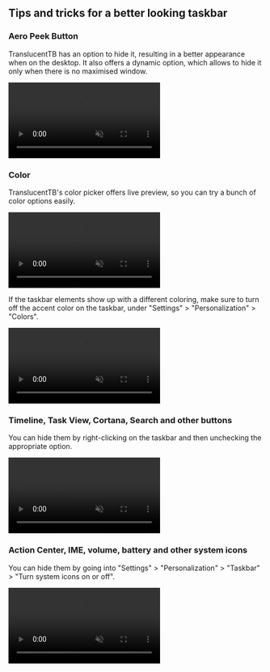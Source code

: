 ## Tips and tricks for a better looking taskbar

### Aero Peek Button

TranslucentTB has an option to hide it, resulting in a better appearance when on the desktop. It also offers a dynamic option, which allows to hide it only when there is no maximised window.

<video autoplay="true" muted="true" loop="true" src="/assets/peek.mp4"></video>


### Color

TranslucentTB's color picker offers live preview, so you can try a bunch of color options easily.

<video autoplay="true" muted="true" loop="true" src="/assets/accent_color.mp4"></video>

If the taskbar elements show up with a different coloring, make sure to turn off the accent color on the taskbar, under "Settings" > "Personalization" > "Colors".

<video autoplay="true" muted="true" loop="true" src="/assets/taskbar_color.mp4"></video>


### Timeline, Task View, Cortana, Search and other buttons

You can hide them by right-clicking on the taskbar and then unchecking the appropriate option.

<video autoplay="true" muted="true" loop="true" src="/assets/taskbar_buttons.mp4"></video>


### Action Center, IME, volume, battery and other system icons

You can hide them by going into "Settings" > "Personalization" > "Taskbar" > "Turn system icons on or off".

<video autoplay="true" muted="true" loop="true" src="/assets/system_icons.mp4"></video>
